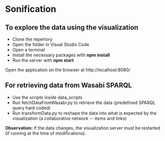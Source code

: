 # Sonification

## To explore the data using the visualization
 - Clone the repertory
 - Open the folder in Visual Studio Code
 - Open a terminal
 - Install the necessary packages with **npm install**
 - Run the server with **npm start**

Open the application on the browser at http://localhost:8080/

## For retrieving data from Wasabi SPARQL
  - Use the scripts inside data_scripts
  - Run fetchDataFromWasabi.py to retrieve the data (predefined SPARQL query hard coded)
  - Run transformData.py to reshape the data into what is expected by the visualization (a collaborative network -- items and links)

**Observation:** If the data changes, the visualization server must be restarted (if running at the time of modifications).
